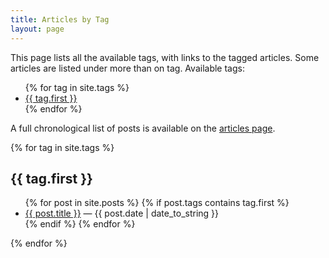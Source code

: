 ```yaml
---
title: Articles by Tag
layout: page
---
```


This page lists all the available tags, with links to the tagged articles. Some articles
are listed under more than on tag. Available tags:


<ul>
{% for tag in site.tags %}
<li><a href="#{{ tag.first }}">{{ tag.first }}</a></li>
{% endfor %}
</ul>

A full chronological list of posts is available on the <a href="/articles.html">articles page</a>.


{% for tag in site.tags %}

<h2 id="{{ tag.first }}">{{ tag.first }}</h2>

<ul>
{% for post in site.posts %}
  {% if post.tags contains tag.first %}
    <li>
      <span class="post-title"><a href="{{ post.url }}">{{ post.title }}</a></span>
      <span class="post-meta">&mdash; {{ post.date | date_to_string }}</span>
    </li>
  {% endif %}
{% endfor %}
</ul>

{% endfor %}

